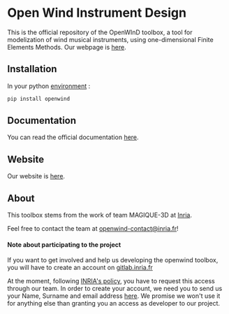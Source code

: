 # Open Wind Instrument Design

This is the official repository of the  OpenWInD toolbox, a tool for modelization
of wind musical instruments, using one-dimensional Finite Elements Methods.
Our webpage is [here](https://openwind.gitlabpages.inria.fr/web/).

## Installation

In your python [environment](https://docs.python.org/3/library/venv.html) :

```sh
pip install openwind
```


## Documentation

You can read the official documentation [here](https://openwind.gitlabpages.inria.fr/web/docs).

## Website

Our website is [here](https://openwind.gitlabpages.inria.fr/web/).

## About

This toolbox stems from the work of team MAGIQUE-3D at [Inria](https://www.inria.fr/).

Feel free to contact the team at [openwind-contact@inria.fr](mailto:openwind-contact@inria.fr)!

#### Note about participating to the project

If you want to get involved and help us developing the openwind toolbox, you will have to create an account on [gitlab.inria.fr](https://gitlab.inria.fr/)

At the moment, following [INRIA's policy](https://gitlab.inria.fr/siteadmin/doc/-/wikis/home#gitlab-accounts), you have to request this access through our team. In order to create your account, we need you to send us your Name, Surname and email address [here](mailto:openwind-contact@inria.fr). We promise we won't use it for anything else than granting you an access as developer to our project.
